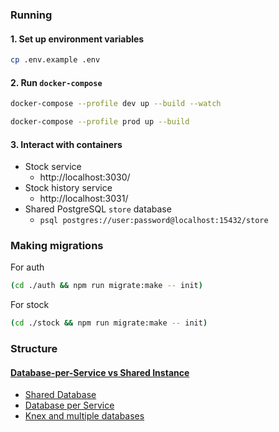


### Running

#### 1. Set up environment variables

```bash
cp .env.example .env
```

#### 2. Run `docker-compose`

```bash
docker-compose --profile dev up --build --watch
```

```bash
docker-compose --profile prod up --build
```

#### 3. Interact with containers

- Stock service
    - http://localhost:3030/
- Stock history service
    - http://localhost:3031/
- Shared PostgreSQL `store` database
    - `psql postgres://user:password@localhost:15432/store`


### Making migrations

For auth
```bash
(cd ./auth && npm run migrate:make -- init)
```

For stock
```bash
(cd ./stock && npm run migrate:make -- init)
```

### Structure

####  [Database-per-Service vs Shared Instance](https://mts88.medium.com/database-per-service-or-shared-database-e73cfb756aa1)


- [Shared Database](https://microservices.io/patterns/data/shared-database.html)
- [Database per Service](https://microservices.io/patterns/data/database-per-service.html)
- [Knex and multiple databases](https://stackoverflow.com/a/57196477)